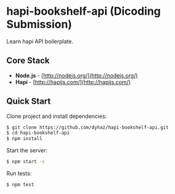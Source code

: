 # hapi-bookshelf-api (Dicoding Submission)
Learn hapi API boilerplate.

## Core Stack

- **Node.js** - [http://nodejs.org/](http://nodejs.org/)
- **Hapi** - [http://hapijs.com/](http://hapijs.com/)

## Quick Start

Clone project and install dependencies:
```bash
$ git clone https://github.com/dyhaz/hapi-bookshelf-api.git
$ cd hapi-bookshelf-api
$ npm install
```

Start the server:
```bash
$ npm start -s
```

Run tests:
```bash
$ npm test
```

